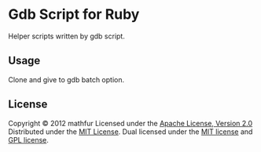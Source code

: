 Gdb Script for Ruby
===================
Helper scripts written by gdb script.
 
Usage
-----
Clone and give to gdb batch option.

License
-------
Copyright &copy; 2012 mathfur
Licensed under the [Apache License,  Version 2.0][Apache]
Distributed under the [MIT License][mit].
Dual licensed under the [MIT license][MIT] and [GPL license][GPL].
 
[Apache]: http://www.apache.org/licenses/LICENSE-2.0
[MIT]: http://www.opensource.org/licenses/mit-license.php

[GPL]: http://www.gnu.org/licenses/gpl.html
